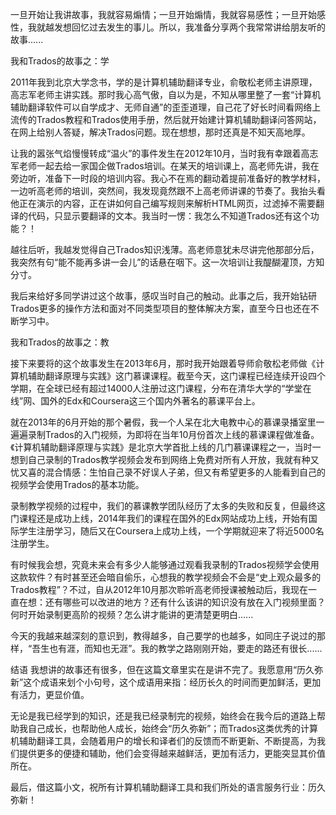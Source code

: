 一旦开始让我讲故事，我就容易煽情；一旦开始煽情，我就容易感性；一旦开始感性，我就越发想回忆过去发生的事儿。所以，我准备分享两个我常常讲给朋友听的故事......

我和Trados的故事之：学

2011年我到北京大学念书，学的是计算机辅助翻译专业，俞敬松老师主讲原理，高志军老师主讲实践。那时我心高气傲，自以为是，不知从哪里整了一套“计算机辅助翻译软件可以自学成才、无师自通”的歪歪道理，自己花了好长时间看网络上流传的Trados教程和Trados使用手册，然后就开始建计算机辅助翻译问答网站，在网上给别人答疑，解决Trados问题。现在想想，那时还真是不知天高地厚。

让我的嚣张气焰慢慢转成“温火”的事件发生在2012年10月，当时我有幸跟着高志军老师一起去给一家国企做Trados培训。在某天的培训课上，高老师先讲，我在旁边听，准备下一时段的培训内容。我心不在焉的翻动着提前准备好的教学材料，一边听高老师的培训，突然间，我发现竟然跟不上高老师讲课的节奏了。我抬头看他正在演示的内容，正在讲如何自己编写规则来解析HTML网页，过滤掉不需要翻译的代码，只显示要翻译的文本。我当时一愣：我怎么不知道Trados还有这个功能？！

越往后听，我越发觉得自己Trados知识浅薄。高老师意犹未尽讲完他那部分后，我突然有句“能不能再多讲一会儿”的话悬在咽下。这一次培训让我醍醐灌顶，方知分寸。

我后来给好多同学讲过这个故事，感叹当时自己的触动。此事之后，我开始钻研Trados更多的操作方法和面对不同类型项目的整体解决方案，直至今日也还在不断学习中。

我和Trados的故事之：教

接下来要将的这个故事发生在2013年6月，那时我开始跟着导师俞敬松老师做《计算机辅助翻译原理与实践》这门慕课课程。截至今天，这门课程已经连续开设四个学期，在全球已经有超过14000人注册过这门课程，分布在清华大学的“学堂在线”网、国外的Edx和Coursera这三个国内外著名的慕课平台上。

就在2013年的6月开始的那个暑假，我一个人呆在北大电教中心的慕课录播室里一遍遍录制Trados的入门视频，为即将在当年10月份首次上线的慕课课程做准备。《计算机辅助翻译原理与实践》是北京大学首批上线的几门慕课课程之一，当时一想到自己录制的Trados教学视频会发布到网络上免费对所有人开放，我就有种又忧又喜的混合情感：生怕自己录不好误人子弟，但又有希望更多的人能看到自己的视频学会使用Trados的基本功能。

录制教学视频的过程中，我们的慕课教学团队经历了太多的失败和反复，但最终这门课程还是成功上线，2014年我们的课程在国外的Edx网站成功上线，开始有国际学生注册学习，随后又在Coursera上成功上线，一个学期就迎来了将近5000名注册学生。

有时候我会想，究竟未来会有多少人能够通过观看我录制的Trados视频学会使用这款软件？有时甚至还会暗自偷乐，心想我的教学视频会不会是“史上观众最多的Trados教程”？不过，自从2012年10月那次聆听高老师授课被触动后，我现在一直在想：还有哪些可以改进的地方？还有什么该讲的知识没有放在入门视频里面？何时开始录制更高阶的视频？怎么讲才能讲的更清楚更明白......

今天的我越来越深刻的意识到，教得越多，自己要学的也越多，如同庄子说过的那样，“吾生也有涯，而知也无涯”。我的教学之路刚刚开始，要走的路还有很长......

结语
我想讲的故事还有很多，但在这篇文章里实在是讲不完了。我愿意用“历久弥新”这个成语来划个小句号，这个成语用来指：经历长久的时间而更加鲜活，更加有活力，更显价值。

无论是我已经学到的知识，还是我已经录制完的视频，始终会在我今后的道路上帮助我自己成长，也帮助他人成长，始终会“历久弥新”；而Trados这类优秀的计算机辅助翻译工具，会随着用户的增长和译者们的反馈而不断更新、不断提高，为我们提供更多的便捷和辅助，他们会变得越来越鲜活，更加有活力，更能突显其价值所在。

最后，借这篇小文，祝所有计算机辅助翻译工具和我们所处的语言服务行业：历久弥新！